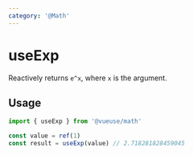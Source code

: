 ```yaml
---
category: '@Math'
---
```


# useExp

Reactively returns `e^x`, where `x` is the argument.

## Usage

```ts
import { useExp } from '@vueuse/math'

const value = ref(1)
const result = useExp(value) // 2.718281828459045
```
